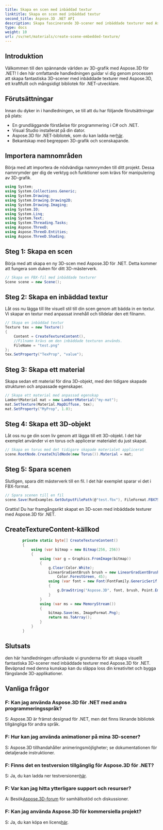 ```yaml
---
title: Skapa en scen med inbäddad textur
linktitle: Skapa en scen med inbäddad textur
second_title: Aspose.3D .NET API
description: Skapa fascinerande 3D-scener med inbäddade texturer med Aspose.3D för .NET. Följ vår steg-för-steg-guide för fantastiska resultat.
type: docs
weight: 10
url: /sv/net/materials/create-scene-embedded-texture/
---
```

## Introduktion
Välkommen till den spännande världen av 3D-grafik med Aspose.3D för .NET! I den här omfattande handledningen guidar vi dig genom processen att skapa fantastiska 3D-scener med inbäddade texturer med Aspose.3D, ett kraftfullt och mångsidigt bibliotek för .NET-utvecklare.
## Förutsättningar
Innan du dyker in i handledningen, se till att du har följande förutsättningar på plats:
- En grundläggande förståelse för programmering i C# och .NET.
- Visual Studio installerat på din dator.
-  Aspose.3D för .NET-bibliotek, som du kan ladda ner[här](https://releases.aspose.com/3d/net/).
- Bekantskap med begreppen 3D-grafik och scenskapande.
## Importera namnområden
Börja med att importera de nödvändiga namnrymden till ditt projekt. Dessa namnrymder ger dig de verktyg och funktioner som krävs för manipulering av 3D-grafik.
```csharp
using System;
using System.Collections.Generic;
using System.Drawing;
using System.Drawing.Drawing2D;
using System.Drawing.Imaging;
using System.IO;
using System.Linq;
using System.Text;
using System.Threading.Tasks;
using Aspose.ThreeD;
using Aspose.ThreeD.Entities;
using Aspose.ThreeD.Shading;
```
## Steg 1: Skapa en scen
Börja med att skapa en ny 3D-scen med Aspose.3D för .NET. Detta kommer att fungera som duken för ditt 3D-mästerverk.
```csharp
// Skapa en FBX-fil med inbäddade texturer
Scene scene = new Scene();
```
## Steg 2: Skapa en inbäddad textur
Låt oss nu lägga till lite visuell stil till din scen genom att bädda in en textur. Vi skapar en textur med anpassat innehåll och tilldelar den ett filnamn.
```csharp
// Skapa en inbäddad textur
Texture tex = new Texture()
{
    Content = CreateTextureContent(),
    //Filnamn krävs om den inbäddade texturen används.
    FileName = "test.png"
};
tex.SetProperty("TexProp", "value");
```
## Steg 3: Skapa ett material
Skapa sedan ett material för dina 3D-objekt, med den tidigare skapade strukturen och anpassade egenskaper.
```csharp
// Skapa ett material med anpassad egenskap
LambertMaterial mat = new LambertMaterial("my-mat");
mat.SetTexture(Material.MapDiffuse, tex);
mat.SetProperty("MyProp", 1.0);
```
## Steg 4: Skapa ett 3D-objekt
Låt oss nu ge din scen liv genom att lägga till ett 3D-objekt. I det här exemplet använder vi en torus och applicerar materialet du just skapat.
```csharp
// Skapa en torus med det tidigare skapade materialet applicerat
scene.RootNode.CreateChildNode(new Torus()).Material = mat;
```
## Steg 5: Spara scenen
Slutligen, spara ditt mästerverk till en fil. I det här exemplet sparar vi det i FBX-format.
```csharp
// Spara scenen till en fil
scene.Save(RunExamples.GetOutputFilePath(@"test.fbx"), FileFormat.FBX7500ASCII);
```
Grattis! Du har framgångsrikt skapat en 3D-scen med inbäddade texturer med Aspose.3D för .NET.
## CreateTextureContent-källkod
```csharp
        private static byte[] CreateTextureContent()
        {
            using (var bitmap = new Bitmap(256, 256))
            {
                using (var g = Graphics.FromImage(bitmap))
                {
                    g.Clear(Color.White);
                    LinearGradientBrush brush = new LinearGradientBrush(new Rectangle(0, 0, 128, 128), Color.Moccasin,
                        Color.ForestGreen, 45);
                    using (var font = new Font(FontFamily.GenericSerif, 40))
                    {
                        g.DrawString("Aspose.3D", font, brush, Point.Empty);
                    }
                }
                using (var ms = new MemoryStream())
                {
                    bitmap.Save(ms, ImageFormat.Png);
                    return ms.ToArray();
                }
            }
        }
```
## Slutsats
den här handledningen utforskade vi grunderna för att skapa visuellt fantastiska 3D-scener med inbäddade texturer med Aspose.3D för .NET. Beväpnad med denna kunskap kan du släppa loss din kreativitet och bygga fängslande 3D-applikationer.

## Vanliga frågor

### F: Kan jag använda Aspose.3D för .NET med andra programmeringsspråk?
S: Aspose.3D är främst designad för .NET, men det finns liknande bibliotek tillgängliga för andra språk.
### F: Hur kan jag använda animationer på mina 3D-scener?
S: Aspose.3D tillhandahåller animeringsmöjligheter; se dokumentationen för detaljerade instruktioner.
### F: Finns det en testversion tillgänglig för Aspose.3D för .NET?
 S: Ja, du kan ladda ner testversionen[här](https://releases.aspose.com/).
### F: Var kan jag hitta ytterligare support och resurser?
 A: Besök[Aspose.3D-forum](https://forum.aspose.com/c/3d/18) för samhällsstöd och diskussioner.
### F: Kan jag använda Aspose.3D för kommersiella projekt?
 S: Ja, du kan köpa en licens[här](https://purchase.aspose.com/buy).